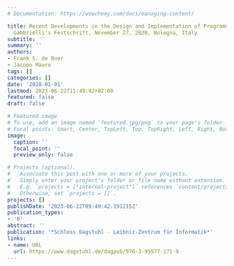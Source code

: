 ```yaml
---
# Documentation: https://wowchemy.com/docs/managing-content/

title: Recent Developments in the Design and Implementation of Programming Languages,
  Gabbrielli's Festschrift, November 27, 2020, Bologna, Italy
subtitle: ''
summary: ''
authors:
- Frank S. de Boer
- Jacopo Mauro
tags: []
categories: []
date: '2020-01-01'
lastmod: 2023-06-22T11:49:42+02:00
featured: false
draft: false

# Featured image
# To use, add an image named `featured.jpg/png` to your page's folder.
# Focal points: Smart, Center, TopLeft, Top, TopRight, Left, Right, BottomLeft, Bottom, BottomRight.
image:
  caption: ''
  focal_point: ''
  preview_only: false

# Projects (optional).
#   Associate this post with one or more of your projects.
#   Simply enter your project's folder or file name without extension.
#   E.g. `projects = ["internal-project"]` references `content/project/deep-learning/index.md`.
#   Otherwise, set `projects = []`.
projects: []
publishDate: '2023-06-22T09:49:42.191215Z'
publication_types:
- '0'
abstract: ''
publication: '*Schloss Dagstuhl - Leibniz-Zentrum für Informatik*'
links:
- name: URL
  url: https://www.dagstuhl.de/dagpub/978-3-95977-171-9
---
```

